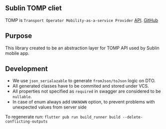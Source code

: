 ## Sublin TOMP cliet

TOMP is `Transport Operator Mobility-as-a-service Provider`
[API](https://app.swaggerhub.com/apis/TOMP-API-WG/transport-operator_maas_provider_api/1.2.0#/info).
[GitHub](https://github.com/TOMP-WG/TOMP-API/)


## Purpose
This library created to be an abstraction layer for TOMP API used by Sublin mobile app.

## Development

- We use `json_serialazable` to generate `fromJson/toJson` logic on DTO.
- All generated classes have to be commited and stored under VCS.
- All properties not specified as `required` in swagger are considered to be `nullable`.
- In case of enum always add `UNKNOWN` option, to prevent problems with unexpected values from server side

To regenerate run:
`flutter pub run build_runner build --delete-conflicting-outputs`

